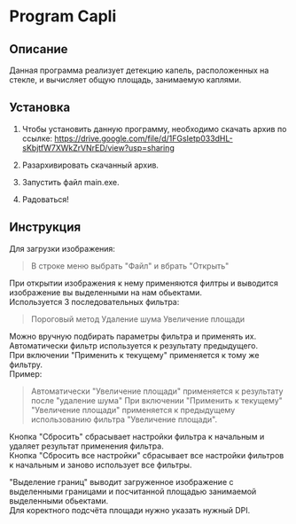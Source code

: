 # Program Capli
## Описание
Данная программа реализует детекцию капель, расположенных на стекле, и вычисляет общую площадь, занимаемую каплями.

## Установка
1) Чтобы установить данную программу, необходимо скачать архив по ссылке:
https://drive.google.com/file/d/1FGsIetp033dHL-sKbjtfW7XWkZrVNrED/view?usp=sharing

2) Разархивировать скачанный архив.

3) Запустить файл main.exe.

4) Радоваться!

## Инструкция
Для загрузки изображения:
  >В строке меню выбрать "Файл" и вбрать "Открыть"

При открытии изображения к нему применяются филтры и выводится изображение вы выделенными на нам обьектами.  
Используется 3 последовательных фильтра:
  >Пороговый метод
  >Удаление шума
  >Увеличение площади

 Можно вручную подбирать параметры фильтра и применять их.  
 Автоматически фильтр используется к результату предыдущего.   
 При включении "Применить к текущему" применяется к тому же фильтру.  
 Пример: 
   >Автоматически "Увеличение площади" применяется к результату после "удаление шума"
   >При включении "Применить к текущему" "Увеличение площади" применяется к предыдущему использованию фильтра "Увеличение площади".

Кнопка "Сбросить" сбрасывает настройки фильтра к начальным и удаляет результат применения фильтра.  
Кнопка "Сбросить все настройки" сбрасывает все настройки фильтров к начальным и заново использует все фильтры.  

"Выделение границ" выводит загруженное изображение с выделенными границами и посчитанной площадью занимаемой выделенными обьектами.  
Для коректного подсчёта площади нужно указать нужный DPI.
 
